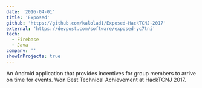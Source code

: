 ```yaml
---
date: '2016-04-01'
title: 'Exposed'
github: 'https://github.com/kalolad1/Exposed-HackTCNJ-2017'
external: 'https://devpost.com/software/exposed-yc7tni'
tech:
  - Firebase
  - Java
company: ''
showInProjects: true
---
```


An Android application that provides incentives for group members to arrive on time for events. Won Best Technical Achievement at HackTCNJ 2017.
